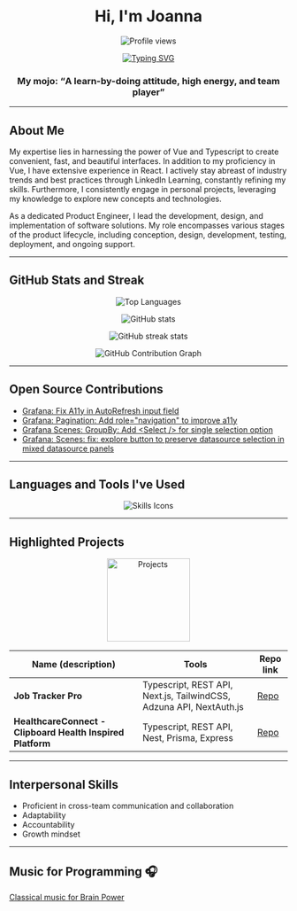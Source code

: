 <!DOCTYPE html>
<html>
<head>
  <meta charset="UTF-8">
  <title>Joanna's GitHub README</title>
</head>
<body>

<h1 align="center">Hi, I'm Joanna</h1>

<p align="center">
  <img src="https://komarev.com/ghpvc/?username=joannaWebDev&label=Profile%20views&color=0e75b6&style=flat" alt="Profile views" />
</p>

<p align="center">
  <a href="https://git.io/typing-svg">
    <img src="https://readme-typing-svg.herokuapp.com?font=Fira+Code&pause=1000&vCenter=true&random=false&width=600&lines=Front-end+engineer" alt="Typing SVG" />
  </a>
</p>

<h3 align="center">My mojo: <q>A learn-by-doing attitude, high energy, and team player</q></h3>

<hr/>

<h2>About Me</h2>

<p>
My expertise lies in harnessing the power of Vue and Typescript to create convenient, fast, and beautiful interfaces. In addition to my proficiency in Vue, I have extensive experience in React. I actively stay abreast of industry trends and best practices through LinkedIn Learning, constantly refining my skills. Furthermore, I consistently engage in personal projects, leveraging my knowledge to explore new concepts and technologies.
</p>

<p>
As a dedicated Product Engineer, I lead the development, design, and implementation of software solutions. My role encompasses various stages of the product lifecycle, including conception, design, development, testing, deployment, and ongoing support.
</p>

<hr/>

<h2>GitHub Stats and Streak</h2>

<p align="center">
  <img src="https://github-readme-stats.vercel.app/api/top-langs?username=joannaWebDev&theme=react&show_icons=true&locale=en&layout=compact" alt="Top Languages" />
</p>

<p align="center">
  <img src="https://github-readme-stats.vercel.app/api?username=joannaWebDev&show_icons=true&count_private=true&theme=react" alt="GitHub stats" />
</p>

<p align="center">
  <img src="https://streak-stats.demolab.com?user=joannaWebDev&theme=react&border_radius=5&date_format=M%20j%5B%2C%20Y%5D&currStreakNum=DD0000" alt="GitHub streak stats" />
</p>

<p align="center">
  <img src="https://ghchart.rshah.org/joannaWebDev" alt="GitHub Contribution Graph" />
</p>

<hr/>

<h2>Open Source Contributions</h2>

<ul>
  <li><a href="https://github.com/grafana/grafana/pull/86058">Grafana: Fix A11y in AutoRefresh input field</a></li>
  <li><a href="https://github.com/grafana/grafana/pull/106027">Grafana: Pagination: Add role="navigation" to improve a11y</a></li>
  <li><a href="https://github.com/grafana/scenes/pull/983">Grafana Scenes: GroupBy: Add &lt;Select /&gt; for single selection option</a></li>
  <li><a href="https://github.com/grafana/scenes/pull/1074">Grafana: Scenes: fix: explore button to preserve datasource selection in mixed datasource panels</a></li>
</ul>

<hr/>

<h2>Languages and Tools I've Used</h2>

<p align="center">
  <img src="https://skillicons.dev/icons?i=ts,js,vue,pinia,react,jest,vitest,cypress,html,markdown,css,sass,bootstrap,tailwind,git,github,netlify,vercel,firebase,vscode,angular&perline=5" alt="Skills Icons" />
</p>

<hr/>

<h2>Highlighted Projects</h2>

<p align="center">
  <img src="https://github.com/joannaWebDev/media/blob/main/octocat.png?raw=true" width="150" alt="Projects"/>
</p>

<table>
  <thead>
    <tr>
      <th>Name (description)</th>
      <th>Tools</th>
      <th>Repo link</th>
    </tr>
  </thead>
  <tbody>
    <tr>
      <td><b>Job Tracker Pro</b></td>
      <td>Typescript, REST API, Next.js, TailwindCSS, Adzuna API, NextAuth.js</td>
      <td><a href="https://github.com/joannaWebDev/poll-app-react-node-mysql">Repo</a></td>
    </tr>
    <tr>
      <td><b>HealthcareConnect - Clipboard Health Inspired Platform</b></td>
      <td>Typescript, REST API, Nest, Prisma, Express</td>
      <td><a href="https://github.com/joannaWebDev/healthcare-connect_provider">Repo</a></td>
    </tr>
  </tbody>
</table>

<hr/>

<h2>Interpersonal Skills</h2>

<ul>
  <li>Proficient in cross-team communication and collaboration</li>
  <li>Adaptability</li>
  <li>Accountability</li>
  <li>Growth mindset</li>
</ul>

<hr/>

<h2>Music for Programming 🎧</h2>

<p><a href="https://youtu.be/ZVQV-1Fzl3w" target="_blank" rel="nofollow">Classical music for Brain Power</a></p>

</body>
</html>

